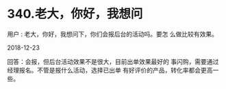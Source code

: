 # 340.老大，你好，我想问

用户 : 老大，你好，我想问下，你们会报后台的活动吗。要怎 么做比较有效果。

2018-12-23

回答：会报，但后台活动效果不是很大，目前出单效果最好的 事闪购，需要通过经理报名。不管是报什么活动，选择已出单 有好评价的产品，转化率都会更高一些。